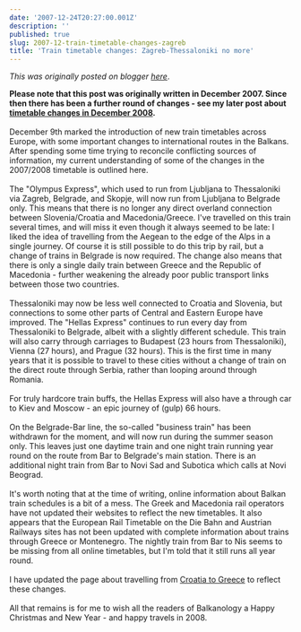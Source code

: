 ```yaml
---
date: '2007-12-24T20:27:00.001Z'
description: ''
published: true
slug: 2007-12-train-timetable-changes-zagreb
title: 'Train timetable changes: Zagreb-Thessaloniki no more'
---
```


*This was originally posted on blogger [here](https://blog.balkanology.com/2007/12/train-timetable-changes-zagreb.html)*.

<span style="font-weight: bold;">Please note that this post was originally written in December 2007. Since then there has been a further round of changes - see my later post about <a href="http://www.balkanology.com/blog/2008/11/train-timetable-changes-in-balkans.html">timetable changes in December 2008</a>.</span><br /><br />December 9th marked the introduction of new train timetables across Europe, with some important changes to international routes in the Balkans. After spending some time trying to reconcile conflicting sources of information, my current understanding of some of the changes in the 2007/2008 timetable is outlined here.<br /><br />The "Olympus Express", which used to run from Ljubljana to Thessaloniki via Zagreb, Belgrade, and Skopje, will now run from Ljubljana to Belgrade only. This means that there is no longer any direct overland connection between Slovenia/Croatia and Macedonia/Greece. I've travelled on this train several times, and will miss it even though it always seemed to be late: I liked the idea of travelling from the Aegean to the edge of the Alps in a single journey. Of course it is still possible to do this trip by rail, but a change of trains in Belgrade is now required. The change also means that there is only a single daily train between Greece and the Republic of Macedonia - further weakening the already poor public transport links between those two countries.<br /><br />Thessaloniki may now be less well connected to Croatia and Slovenia, but connections to some other parts of Central and Eastern Europe have improved. The "Hellas Express" continues to run every day from Thessaloniki to Belgrade, albeit with a slightly different schedule. This train will also carry through carriages to Budapest (23 hours from Thessaloniki), Vienna (27 hours), and Prague (32 hours). This is the first time in many years that it is possible to travel to these cities without a change of train on the direct route through Serbia, rather than looping around through Romania.<br /><br />For truly hardcore train buffs, the Hellas Express will also have a through car to Kiev and Moscow - an epic journey of (gulp) 66 hours.<br /><br />On the Belgrade-Bar line, the so-called "business train" has been withdrawn for the moment, and will now run during the summer season only. This leaves just one daytime train and one night train running year round on the route from Bar to Belgrade's main station. There is an additional night train from Bar to Novi Sad and Subotica which calls at Novi Beograd.<br /><br />It's worth noting that at the time of writing, online information about Balkan train schedules is a bit of a mess. The Greek and Macedonia rail operators have not updated their websites to reflect the new timetables. It also appears that the European Rail Timetable on the Die Bahn and Austrian Railways sites has not been updated with complete information about trains through Greece or Montenegro. The nightly train from Bar to Nis seems to be missing from all online timetables, but I'm told that it still runs all year round.<br /><br />I have updated the page about travelling from <a href="http://www.balkanology.com/overview/article_croatia_to_greece.html">Croatia to Greece</a> to reflect these changes.<br /><br />All that remains is for me to wish all the readers of Balkanology a Happy Christmas and New Year - and happy travels in 2008.